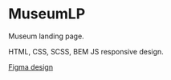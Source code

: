 # MuseumLP
Museum landing page.

HTML, CSS, SCSS, BEM
JS
responsive design.

[Figma design](https://www.figma.com/file/cRBCqE06cDrY3s4jX7h3iY/%D0%9D%D0%90%D0%9C%D0%A3-(Edit))
